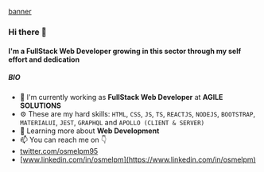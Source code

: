 [banner](https://github.com/osmelpm/OsmelPM/blob/master/baner3.png)

### Hi there 👋

#### I'm a FullStack Web Developer growing in this sector through my self effort and dedication

##### BIO

- 🏢 I'm currently working as **FullStack Web Developer** at **AGILE SOLUTIONS**
- ⚙️ These are my hard skills: `HTML`, `CSS`, `JS`, `TS`, `REACTJS`, `NODEJS`, `BOOTSTRAP`, `MATERIALUI`, `JEST`, `GRAPHQL` and `APOLLO (CLIENT & SERVER)`
- 🌱 Learning more about **Web Development**
- 📫 You can reach me on 👇
- [twitter.com/osmelpm95](https://twitter.com/osmelpm95) 
- [www.linkedin.com/in/osmelpm](https://www.linkedin.com/in/osmelpm)

